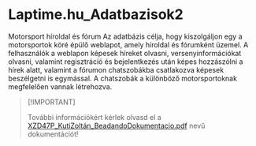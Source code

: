 # Laptime.hu_Adatbazisok2
Motorsport híroldal és fórum
Az adatbázis célja, hogy kiszolgáljon egy a motorsportok köré épülő weblapot, amely
híroldal és fórumként üzemel. A felhasználók a weblapon képesek híreket olvasni,
versenyinformációkat olvasni, valamint regisztráció és bejelentkezés után képes
hozzászólni a hírek alatt, valamint a fórumon chatszobákba csatlakozva képesek
beszélgetni is egymással. A chatszobák a különböző motorsportoknak megfelelően
vannak létrehozva.

> [!IMPORTANT]  <p name="important"></p> 
> További információkért kérlek olvasd el a [XZD47P_KutiZoltán_BeadandoDokumentacio.pdf](https://github.com/XZD47P/Laptime.hu_Adatbazisok2/blob/main/XZD47P_KutiZoltán_BeadandoDokumentacio.pdf) nevű dokumentációt!
